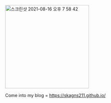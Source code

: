 <img width="269" alt="스크린샷 2021-08-16 오후 7 58 42" src="https://user-images.githubusercontent.com/85797255/129553553-0eb4c7d4-09d6-4571-a419-e2bf80b7096a.png">


Come into my blog = https://skagns211.github.io/